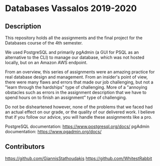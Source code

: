 # Databases Vassalos 2019-2020

## Description 
This repository holds all the assignments and the final project for the Databases course of the 4th semester.

We used PostgreSQL and primarily pgAdmin (a GUI for PSQL as an alternative to the CLI) to manage our database, which was not hosted locally, but on an Amazon AWS endpoint.

From an overview, this series of assignments were an amazing practice for real database design and management. From an insider's point of view, there were many flaws and errors that made our job challenging, but not a "learn through the hardships" type of challenging. More of a "annoying obstacles such as errors in the assignment description that we have to spend hours on to finish an assignment" type of challenging.

Do not be disheartened however, none of the problems that we faced had an actual effect on our grade, or the quality of our delivered work. I believe that if you follow our advice, you will handle these assignments like a pro.

PostgreSQL documentation: https://www.postgresql.org/docs/
pgAdmin documentation: https://www.pgadmin.org/docs/

## Contributors
https://github.com/GiannisStathoudakis
https://github.com/WhitestRabbit
